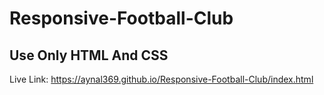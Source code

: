 # Responsive-Football-Club
## Use Only HTML And CSS

Live Link: https://aynal369.github.io/Responsive-Football-Club/index.html
